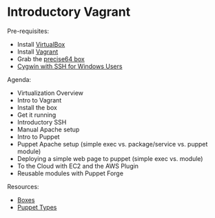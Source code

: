 # Introductory Vagrant

Pre-requisites:

 * Install [VirtualBox](https://www.virtualbox.org/wiki/Downloads)
 * Install [Vagrant](http://downloads.vagrantup.com/tags/v1.2.7)
 * Grab the [precise64 box](http://files.vagrantup.com/precise64.box)
 * [Cygwin with SSH for Windows Users](http://www.cygwin.com/)

Agenda:

 - Virtualization Overview
 - Intro to Vagrant
 - Install the box
 - Get it running
 - Introductory SSH
 - Manual Apache setup
 - Intro to Puppet
 - Puppet Apache setup (simple exec vs. package/service vs. puppet module)
 - Deploying a simple web page to puppet (simple exec vs. module)
 - To the Cloud with EC2 and the AWS Plugin
 - Reusable modules with Puppet Forge
 
Resources:

 - [Boxes](http://www.vagrantbox.es/)
 - [Puppet Types](http://docs.puppetlabs.com/references/latest/type.html)
